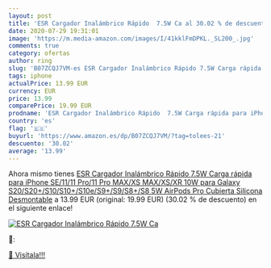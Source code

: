 ```yaml
---
layout: post
title: 'ESR Cargador Inalámbrico Rápido  7.5W Ca al 30.02 % de descuento'
date: 2020-07-29 19:31:01
image: 'https://m.media-amazon.com/images/I/41kklFmDPKL._SL200_.jpg'
comments: true
category: ofertas
author: ring
slug: 'B07ZCQJ7VM-es ESR Cargador Inalámbrico Rápido 7.5W Carga rápida para...'
tags: iphone
actualPrice: 13.99 EUR
currency: EUR
price: 13.99
comparePrice: 19.99 EUR
prodname: 'ESR Cargador Inalámbrico Rápido  7.5W Carga rápida para iPhone SE/11/11 Pro/11 Pro MAX/XS MAX/XS/XR  10W para Galaxy S20/S20+/S10/S10+/S10e/S9+/S9/S8+/S8  5W AirPods Pro  Cubierta Silicona Desmontable'
country: 'es'
flag: '🇪🇸'
buyurl: 'https://www.amazon.es/dp/B07ZCQJ7VM/?tag=tolees-21'
descuento: '30.02'
average: '13.99'
---
```


Ahora mismo tienes [ESR Cargador Inalámbrico Rápido  7.5W Carga rápida para iPhone SE/11/11 Pro/11 Pro MAX/XS MAX/XS/XR  10W para Galaxy S20/S20+/S10/S10+/S10e/S9+/S9/S8+/S8  5W AirPods Pro  Cubierta Silicona Desmontable](https://www.amazon.es/dp/B07ZCQJ7VM/?tag=tolees-21) a 13.99 EUR (original: 19.99 EUR) (30.02 %  de descuento) en el siguiente enlace!

[![ESR Cargador Inalámbrico Rápido  7.5W Ca](https://m.media-amazon.com/images/I/41kklFmDPKL._SL200_.jpg)](https://www.amazon.es/dp/B07ZCQJ7VM/?tag=tolees-21)

🔎:


[🛒 Visítala!!!](https://www.amazon.es/dp/B07ZCQJ7VM/?tag=tolees-21)
